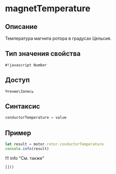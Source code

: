 # magnetTemperature

## Описание
Температура магнита ротора в градусах Цельсия.

## Тип значения свойства
`#!javascript Number`

## Доступ
`Чтение\Запись`

## Синтаксис
```javascript
conductorTemperature = value
```

## Пример
```javascript linenums="1"
let result = motor.rotor.conductorTemperature
console.info(result)
```

!!! info "См. также"

    []()

